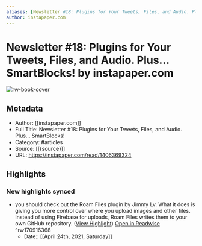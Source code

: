 ```yaml
---
aliases: [Newsletter #18: Plugins for Your Tweets, Files, and Audio. Plus... SmartBlocks!, Newsletter #18: Plugins for Your Tweets, Files, and Audio. Plus... SmartBlocks!]
author: instapaper.com
---
```

# Newsletter #18: Plugins for Your Tweets, Files, and Audio. Plus... SmartBlocks! by instapaper.com

![rw-book-cover](https://readwise-assets.s3.amazonaws.com/static/images/article1.be68295a7e40.png)

## Metadata
- Author: [[instapaper.com]]
- Full Title: Newsletter #18: Plugins for Your Tweets, Files, and Audio. Plus... SmartBlocks!
- Category: #articles
- Source: [[{source}]]
- URL: https://instapaper.com/read/1406369324

## Highlights
### New highlights synced
- you should check out the Roam Files plugin by Jimmy Lv.
  What it does is giving you more control over where you upload images and other files. Instead of using Firebase for uploads, Roam Files writes them to your own GitHub repository. ([View Highlight](https://instapaper.com/read/1406369324/16181252)) [Open in Readwise](https://readwise.io/open/170916368) ^rw170916368
    - Date:: [[April 24th, 2021, Saturday]]

